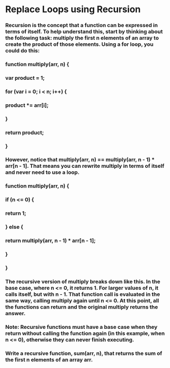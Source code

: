 # Replace Loops using Recursion
### Recursion is the concept that a function can be expressed in terms of itself. To help understand this, start by thinking about the following task: multiply the first n elements of an array to create the product of those elements. Using a for loop, you could do this:

###  function multiply(arr, n) {
### var product = 1;
### for (var i = 0; i < n; i++) {
###     product *= arr[i];
### }
### return product;
###  }

### However, notice that multiply(arr, n) == multiply(arr, n - 1) * arr[n - 1]. That means you can rewrite multiply in terms of itself and never need to use a loop.

###  function multiply(arr, n) {
###    if (n <= 0) {
###      return 1;
###    } else {
###      return multiply(arr, n - 1) * arr[n - 1];
###    }
###  }

### The recursive version of multiply breaks down like this. In the base case, where n <= 0, it returns 1. For larger values of n, it calls itself, but with n - 1. That function call is evaluated in the same way, calling multiply again until n <= 0. At this point, all the functions can return and the original multiply returns the answer.

### Note: Recursive functions must have a base case when they return without calling the function again (in this example, when n <= 0), otherwise they can never finish executing.

### Write a recursive function, sum(arr, n), that returns the sum of the first n elements of an array arr.